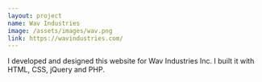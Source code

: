```yaml
---
layout: project
name: Wav Industries
image: /assets/images/wav.png
link: https://wavindustries.com/
---
```


I developed and designed this website for Wav Industries Inc. I built it with HTML, CSS, jQuery and PHP.